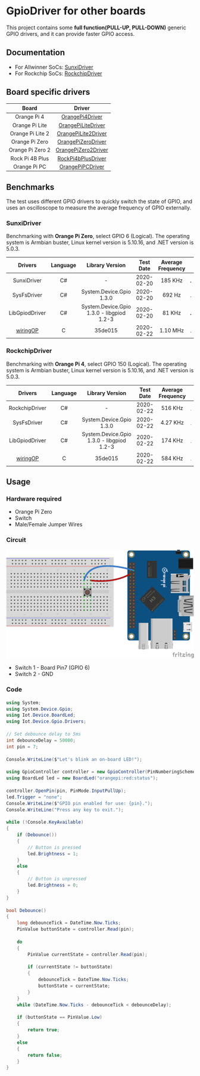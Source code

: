 # GpioDriver for other boards

This project contains some **full function(PULL-UP, PULL-DOWN)** generic GPIO drivers, and it can provide faster GPIO access.

## Documentation

* For Allwinner SoCs: [SunxiDriver](Drivers/Sunxi/README.md)
* For Rockchip SoCs: [RockchipDriver](Drivers/Rockchip/README.md)

## Board specific drivers

| Board | Driver |
| :-: | :-: |
| Orange Pi 4 | [OrangePi4Driver](./Drivers/OrangePi4Driver.cs) |
| Orange Pi Lite | [OrangePiLiteDriver](./Drivers/OrangePiLiteDriver.cs)  |
| Orange Pi Lite 2 | [OrangePiLite2Driver](./Drivers/OrangePiLite2Driver.cs) |
| Orange Pi Zero | [OrangePiZeroDriver](./Drivers/OrangePiZeroDriver.cs) |
| Orange Pi Zero 2 | [OrangePiZero2Driver](./Drivers/OrangePiZero2Driver.cs) |
| Rock Pi 4B Plus | [RockPi4bPlusDriver](./Drivers/RockPi4bPlusDriver.cs) |
| Orange Pi PC | [OrangePiPCDriver](./Drivers/OrangePiPCDriver.cs) |

## Benchmarks

The test uses different GPIO drivers to quickly switch the state of GPIO, and uses an oscilloscope to measure the average frequency of GPIO externally.

### SunxiDriver

Benchmarking with **Orange Pi Zero**, select GPIO 6 (Logical). The operating system is Armbian buster, Linux kernel version is 5.10.16, and .NET version is 5.0.3.

| Drivers| Language | Library Version | Test Date | Average Frequency |  |
| :-: | :-: | :-: | :-: | :-: | :-: |
| SunxiDriver | C# | - | 2020-02-20 | 185 KHz | ![sunxi](./imgs/SunxiDriver/sunxi.jpg) |
| SysFsDriver | C# | System.Device.Gpio 1.3.0 | 2020-02-20 | 692 Hz | ![sysfs](./imgs/SunxiDriver/sysfs.jpg) |
| LibGpiodDriver | C# | System.Device.Gpio 1.3.0 - libgpiod 1.2-3 | 2020-02-20 | 81 KHz | ![libgpiod](./imgs/SunxiDriver/libgpiod.jpg) |
| [wiringOP](https://github.com/orangepi-xunlong/wiringOP) | C | 35de015 | 2020-02-22 | 1.10 MHz | ![wiringOP](./imgs/SunxiDriver/wiringOP.jpg) |

### RockchipDriver

Benchmarking with **Orange Pi 4**, select GPIO 150 (Logical). The operating system is Armbian buster, Linux kernel version is 5.10.16, and .NET version is 5.0.3.

| Drivers| Language | Library Version | Test Date | Average Frequency |  |
| :-: | :-: | :-: | :-: | :-: | :-: |
| RockchipDriver | C# | - | 2020-02-22 | 516 KHz | ![rockchip](./imgs/RockchipDriver/rockchip.jpg) |
| SysFsDriver | C# | System.Device.Gpio 1.3.0 | 2020-02-22 | 4.27 KHz | ![sysfs](./imgs/RockchipDriver/sysfs.jpg) |
| LibGpiodDriver | C# | System.Device.Gpio 1.3.0 - libgpiod 1.2-3 | 2020-02-22 | 174 KHz | ![libgpiod](./imgs/RockchipDriver/libgpiod.jpg) |
| [wiringOP](https://github.com/orangepi-xunlong/wiringOP) | C | 35de015 | 2020-02-22 | 584 KHz | ![wiringgOP](./imgs/RockchipDriver/wiringOP.jpg) |

## Usage

### Hardware required

* Orange Pi Zero
* Switch
* Male/Female Jumper Wires

### Circuit

![circuit](opi_circuit.png)

* Switch 1 - Board Pin7 (GPIO 6)
* Switch 2 - GND

### Code

```csharp
using System;
using System.Device.Gpio;
using Iot.Device.BoardLed;
using Iot.Device.Gpio.Drivers;

// Set debounce delay to 5ms
int debounceDelay = 50000;
int pin = 7;

Console.WriteLine($"Let's blink an on-board LED!");

using GpioController controller = new GpioController(PinNumberingScheme.Board, new OrangePiZeroDriver());
using BoardLed led = new BoardLed("orangepi:red:status");

controller.OpenPin(pin, PinMode.InputPullUp);
led.Trigger = "none";
Console.WriteLine($"GPIO pin enabled for use: {pin}.");
Console.WriteLine("Press any key to exit.");

while (!Console.KeyAvailable)
{
    if (Debounce())
    {
        // Button is pressed
        led.Brightness = 1;
    }
    else
    {
        // Button is unpressed
        led.Brightness = 0;
    }
}

bool Debounce()
{
    long debounceTick = DateTime.Now.Ticks;
    PinValue buttonState = controller.Read(pin);

    do
    {
        PinValue currentState = controller.Read(pin);

        if (currentState != buttonState)
        {
            debounceTick = DateTime.Now.Ticks;
            buttonState = currentState;
        }
    }
    while (DateTime.Now.Ticks - debounceTick < debounceDelay);

    if (buttonState == PinValue.Low)
    {
        return true;
    }
    else
    {
        return false;
    }
}
```
